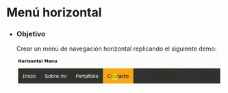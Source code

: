 # **Menú horizontal**

- ### **Objetivo**

    Crear un menú de navegación horizontal replicando el siguiente demo:

    ![demo-menu](assets/images/menuh.png "demo-menu")